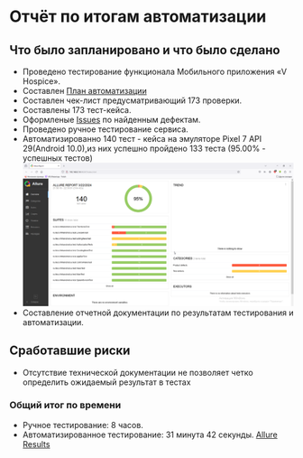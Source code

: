 # Отчёт по итогам автоматизации
## Что было запланировано и что было сделано
- Проведено тестирование функционала Мобильного приложения «V Hospice».
- Составлен [План автоматизации](https://github.com/TIgorT/QADiplomMobileApplicationVH/blob/main/Plan.md)
- Составлен чек-лист предусматривающий 173 проверки.
- Составлены 173 тест-кейса.
- Оформленые [Issues](https://github.com/TIgorT/QADiplomMobileApplicationVH/blob/main/allure-results.rar) по найденным дефектам.
- Проведено ручное тестирование сервиса.
- Автоматизированно 140 тест - кейса на эмуляторе  Pixel 7 API 29(Android 10.0),из них успешно пройдено 133 теста (95.00% - успешных тестов)
  ![](https://github.com/TIgorT/QADiplomMobileApplicationVH/blob/main/Allure%20Report.png)
- Составление отчетной документации по результатам тестирования и автоматизации.
## Сработавшие риски
- Отсутствие технической документации не позволяет четко определить ожидаемый результат в тестах
### Общий итог по времени
- Ручное тестирование: 8 часов.
- Автоматизированное тестирование: 31 минута 42 секунды.
  [Allure Results](https://github.com/TIgorT/QADiplomMobileApplicationVH/blob/main/allure-results.rar)